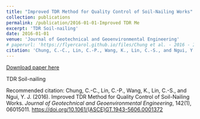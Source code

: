 ```yaml
---
title: "Improved TDR Method for Quality Control of Soil-Nailing Works"
collection: publications
permalink: /publication/2016-01-01-Improved TDR Me
excerpt: 'TDR Soil-nailing'
date: 2016-01-01
venue: 'Journal of Geotechnical and Geoenvironmental Engineering'
# paperurl: 'https://flyercarol.github.io/files/Chung et al. - 2016 - Improved TDR Method for Quality Control of Soil-Na.pdf'
citation: 'Chung, C.-C., Lin, C.-P., Wang, K., Lin, C.-S., and Ngui, Y. J. (2016). Improved TDR Method for Quality Control of Soil-Nailing Works. <i>Journal of Geotechnical and Geoenvironmental Engineering</i>, 142(1), 06015011. https://doi.org/10.1061/(ASCE)GT.1943-5606.0001372'
---
```


<a href='https://flyercarol.github.io/files/Chung et al. - 2016 - Improved TDR Method for Quality Control of Soil-Na.pdf'>Download paper here</a>

TDR Soil-nailing

Recommended citation: Chung, C.-C., Lin, C.-P., Wang, K., Lin, C.-S., and Ngui, Y. J. (2016). Improved TDR Method for Quality Control of Soil-Nailing Works. <i>Journal of Geotechnical and Geoenvironmental Engineering</i>, 142(1), 06015011. https://doi.org/10.1061/(ASCE)GT.1943-5606.0001372

<br><script type="text/javascript" src="https://cdnjs.buymeacoffee.com/1.0.0/button.prod.min.js" data-name="bmc-button" data-slug="flyercarol" data-color="#FFDD00" data-emoji=""  data-font="Cookie" data-text="Buy me a coffee" data-outline-color="#000000" data-font-color="#000000" data-coffee-color="#ffffff" ></script>
